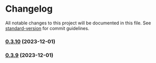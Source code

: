 # Changelog

All notable changes to this project will be documented in this file. See [standard-version](https://github.com/conventional-changelog/standard-version) for commit guidelines.

### [0.3.10](https://github.com/tejas-encora/IO-Component-Library/compare/v0.3.9...v0.3.10) (2023-12-01)

### [0.3.9](https://github.com/tejas-encora/IO-Component-Library/compare/v0.3.8...v0.3.9) (2023-12-01)
